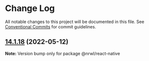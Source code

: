 # Change Log

All notable changes to this project will be documented in this file.
See [Conventional Commits](https://conventionalcommits.org) for commit guidelines.

## [14.1.18](https://github.com/nrwl/nx/compare/14.1.5...14.1.18) (2022-05-12)

**Note:** Version bump only for package @nrwl/react-native
